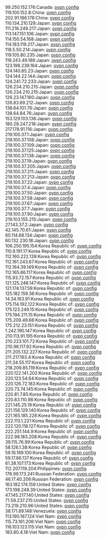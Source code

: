 99.250.152.176:Canada: [ovpn config](vpn/99_250_152_176.ovpn)  
119.100.152.8:China: [ovpn config](vpn/119_100_152_8.ovpn)  
202.91.186.178:China: [ovpn config](vpn/202_91_186_178.ovpn)  
110.134.210.128:Japan: [ovpn config](vpn/110_134_210_128.ovpn)  
111.216.249.217:Japan: [ovpn config](vpn/111_216_249_217.ovpn)  
113.147.151.106:Japan: [ovpn config](vpn/113_147_151_106.ovpn)  
114.150.54.168:Japan: [ovpn config](vpn/114_150_54_168.ovpn)  
114.183.119.217:Japan: [ovpn config](vpn/114_183_119_217.ovpn)  
118.5.50.214:Japan: [ovpn config](vpn/118_5_50_214.ovpn)  
119.105.80.235:Japan: [ovpn config](vpn/119_105_80_235.ovpn)  
119.243.49.186:Japan: [ovpn config](vpn/119_243_49_186.ovpn)  
123.198.239.164:Japan: [ovpn config](vpn/123_198_239_164.ovpn)  
124.140.85.23:Japan: [ovpn config](vpn/124_140_85_23.ovpn)  
124.144.22.144:Japan: [ovpn config](vpn/124_144_22_144.ovpn)  
124.241.72.233:Japan: [ovpn config](vpn/124_241_72_233.ovpn)  
126.234.210.215:Japan: [ovpn config](vpn/126_234_210_215.ovpn)  
126.234.210.215:Japan: [ovpn config](vpn/126_234_210_215.ovpn)  
126.23.147.160:Japan: [ovpn config](vpn/126_23_147_160.ovpn)  
126.83.69.212:Japan: [ovpn config](vpn/126_83_69_212.ovpn)  
138.64.101.76:Japan: [ovpn config](vpn/138_64_101_76.ovpn)  
138.64.84.76:Japan: [ovpn config](vpn/138_64_84_76.ovpn)  
153.129.103.138:Japan: [ovpn config](vpn/153_129_103_138.ovpn)  
180.28.247.218:Japan: [ovpn config](vpn/180_28_247_218.ovpn)  
217.178.91.116:Japan: [ovpn config](vpn/217_178_91_116.ovpn)  
219.100.37.1:Japan: [ovpn config](vpn/219_100_37_1.ovpn)  
219.100.37.108:Japan: [ovpn config](vpn/219_100_37_108.ovpn)  
219.100.37.109:Japan: [ovpn config](vpn/219_100_37_109.ovpn)  
219.100.37.125:Japan: [ovpn config](vpn/219_100_37_125.ovpn)  
219.100.37.138:Japan: [ovpn config](vpn/219_100_37_138.ovpn)  
219.100.37.19:Japan: [ovpn config](vpn/219_100_37_19.ovpn)  
219.100.37.205:Japan: [ovpn config](vpn/219_100_37_205.ovpn)  
219.100.37.211:Japan: [ovpn config](vpn/219_100_37_211.ovpn)  
219.100.37.213:Japan: [ovpn config](vpn/219_100_37_213.ovpn)  
219.100.37.22:Japan: [ovpn config](vpn/219_100_37_22.ovpn)  
219.100.37.4:Japan: [ovpn config](vpn/219_100_37_4.ovpn)  
219.100.37.50:Japan: [ovpn config](vpn/219_100_37_50.ovpn)  
219.100.37.58:Japan: [ovpn config](vpn/219_100_37_58.ovpn)  
219.100.37.67:Japan: [ovpn config](vpn/219_100_37_67.ovpn)  
219.100.37.7:Japan: [ovpn config](vpn/219_100_37_7.ovpn)  
219.100.37.90:Japan: [ovpn config](vpn/219_100_37_90.ovpn)  
219.103.155.215:Japan: [ovpn config](vpn/219_103_155_215.ovpn)  
27.143.37.2:Japan: [ovpn config](vpn/27_143_37_2.ovpn)  
42.145.70.61:Japan: [ovpn config](vpn/42_145_70_61.ovpn)  
60.114.68.134:Japan: [ovpn config](vpn/60_114_68_134.ovpn)  
60.132.230.18:Japan: [ovpn config](vpn/60_132_230_18.ovpn)  
106.250.195.154:Korea Republic of: [ovpn config](vpn/106_250_195_154.ovpn)  
110.9.191.17:Korea Republic of: [ovpn config](vpn/110_9_191_17.ovpn)  
112.160.222.139:Korea Republic of: [ovpn config](vpn/112_160_222_139.ovpn)  
112.161.243.67:Korea Republic of: [ovpn config](vpn/112_161_243_67.ovpn)  
112.164.39.149:Korea Republic of: [ovpn config](vpn/112_164_39_149.ovpn)  
112.165.86.117:Korea Republic of: [ovpn config](vpn/112_165_86_117.ovpn)  
115.93.72.157:Korea Republic of: [ovpn config](vpn/115_93_72_157.ovpn)  
121.125.248.147:Korea Republic of: [ovpn config](vpn/121_125_248_147.ovpn)  
121.174.137.59:Korea Republic of: [ovpn config](vpn/121_174_137_59.ovpn)  
125.182.159.36:Korea Republic of: [ovpn config](vpn/125_182_159_36.ovpn)  
14.34.163.91:Korea Republic of: [ovpn config](vpn/14_34_163_91.ovpn)  
175.114.192.122:Korea Republic of: [ovpn config](vpn/175_114_192_122.ovpn)  
175.123.249.15:Korea Republic of: [ovpn config](vpn/175_123_249_15.ovpn)  
175.194.211.15:Korea Republic of: [ovpn config](vpn/175_194_211_15.ovpn)  
175.209.49.66:Korea Republic of: [ovpn config](vpn/175_209_49_66.ovpn)  
175.212.23.151:Korea Republic of: [ovpn config](vpn/175_212_23_151.ovpn)  
1.242.190.147:Korea Republic of: [ovpn config](vpn/1_242_190_147.ovpn)  
210.113.91.195:Korea Republic of: [ovpn config](vpn/210_113_91_195.ovpn)  
210.223.101.72:Korea Republic of: [ovpn config](vpn/210_223_101_72.ovpn)  
210.96.117.92:Korea Republic of: [ovpn config](vpn/210_96_117_92.ovpn)  
211.205.132.227:Korea Republic of: [ovpn config](vpn/211_205_132_227.ovpn)  
211.217.163.4:Korea Republic of: [ovpn config](vpn/211_217_163_4.ovpn)  
211.34.55.117:Korea Republic of: [ovpn config](vpn/211_34_55_117.ovpn)  
218.209.85.119:Korea Republic of: [ovpn config](vpn/218_209_85_119.ovpn)  
220.122.141.202:Korea Republic of: [ovpn config](vpn/220_122_141_202.ovpn)  
220.123.54.64:Korea Republic of: [ovpn config](vpn/220_123_54_64.ovpn)  
220.126.72.183:Korea Republic of: [ovpn config](vpn/220_126_72_183.ovpn)  
220.73.74.145:Korea Republic of: [ovpn config](vpn/220_73_74_145.ovpn)  
220.81.7.85:Korea Republic of: [ovpn config](vpn/220_81_7_85.ovpn)  
220.83.110.98:Korea Republic of: [ovpn config](vpn/220_83_110_98.ovpn)  
221.145.25.19:Korea Republic of: [ovpn config](vpn/221_145_25_19.ovpn)  
221.156.129.140:Korea Republic of: [ovpn config](vpn/221_156_129_140.ovpn)  
221.165.185.228:Korea Republic of: [ovpn config](vpn/221_165_185_228.ovpn)  
222.113.1.221:Korea Republic of: [ovpn config](vpn/222_113_1_221.ovpn)  
222.120.118.127:Korea Republic of: [ovpn config](vpn/222_120_118_127.ovpn)  
222.251.144.9:Korea Republic of: [ovpn config](vpn/222_251_144_9.ovpn)  
222.98.183.208:Korea Republic of: [ovpn config](vpn/222_98_183_208.ovpn)  
39.115.76.99:Korea Republic of: [ovpn config](vpn/39_115_76_99.ovpn)  
58.126.1.38:Korea Republic of: [ovpn config](vpn/58_126_1_38.ovpn)  
59.16.169.100:Korea Republic of: [ovpn config](vpn/59_16_169_100.ovpn)  
59.17.86.137:Korea Republic of: [ovpn config](vpn/59_17_86_137.ovpn)  
61.38.107.173:Korea Republic of: [ovpn config](vpn/61_38_107_173.ovpn)  
112.207.119.204:Philippines: [ovpn config](vpn/112_207_119_204.ovpn)  
176.99.173.241:Russian Federation: [ovpn config](vpn/176_99_173_241.ovpn)  
46.17.40.206:Russian Federation: [ovpn config](vpn/46_17_40_206.ovpn)  
163.182.174.159:United States: [ovpn config](vpn/163_182_174_159.ovpn)  
173.198.248.39:United States: [ovpn config](vpn/173_198_248_39.ovpn)  
47.145.217.140:United States: [ovpn config](vpn/47_145_217_140.ovpn)  
71.59.237.215:United States: [ovpn config](vpn/71_59_237_215.ovpn)  
73.219.210.96:United States: [ovpn config](vpn/73_219_210_96.ovpn)  
38.171.89.148:Venezuela: [ovpn config](vpn/38_171_89_148.ovpn)  
113.190.187.124:Viet Nam: [ovpn config](vpn/113_190_187_124.ovpn)  
115.73.161.206:Viet Nam: [ovpn config](vpn/115_73_161_206.ovpn)  
116.103.123.115:Viet Nam: [ovpn config](vpn/116_103_123_115.ovpn)  
183.80.4.18:Viet Nam: [ovpn config](vpn/183_80_4_18.ovpn)  

